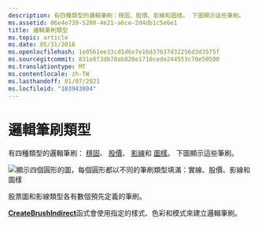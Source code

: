 ```yaml
---
description: 有四種類型的邏輯筆刷：穩固、股價、影線和圖樣。 下圖顯示這些筆刷。
ms.assetid: 06e4e739-5280-4e21-a6ce-2d4db1c5e6e1
title: 邏輯筆刷類型
ms.topic: article
ms.date: 05/31/2018
ms.openlocfilehash: 1e0561ee33cd1d6e7e16d37637d32256d3d3575f
ms.sourcegitcommit: 831e8f3db78ab820e1710cede244553c70e50500
ms.translationtype: MT
ms.contentlocale: zh-TW
ms.lasthandoff: 01/07/2021
ms.locfileid: "103943804"
---
```

# <a name="logical-brush-types"></a>邏輯筆刷類型

有四種類型的邏輯筆刷： [穩固](solid-brush.md)、 [股價](stock-brush.md)、 [影線](hatch-brush.md)和 [圖樣](pattern-brush.md)。 下圖顯示這些筆刷。

![顯示四個圓形的圖，每個圓形都以不同的筆刷類型填滿：實線、股價、影線和圖樣](images/csbru-02.png)

股票圖和影線類型各有數個預先定義的筆刷。

[**CreateBrushIndirect**](/windows/desktop/api/Wingdi/nf-wingdi-createbrushindirect)函式會使用指定的樣式、色彩和模式來建立邏輯筆刷。

 

 



